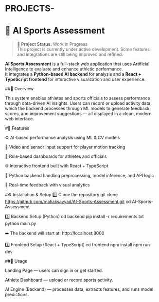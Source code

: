 # PROJECTS-

# 🏅 AI Sports Assessment

> 🚧 **Project Status:** Work in Progress  
> This project is currently under active development. Some features and integrations are still being improved and refined.

**AI Sports Assessment** is a full-stack web application that uses Artificial Intelligence to evaluate and enhance athletic performance.  
It integrates a **Python-based AI backend** for analysis and a **React + TypeScript frontend** for interactive visualization and user experience.

##🚀 Overview

This system enables athletes and sports officials to assess performance through data-driven AI insights.
Users can record or upload activity data, which the backend processes through ML models to generate feedback, scores, and improvement suggestions — all displayed in a clean, modern web interface.

#🧩 Features

⚙️ AI-based performance analysis using ML & CV models

🎥 Video and sensor input support for player motion tracking

🧾 Role-based dashboards for athletes and officials

🌐 Interactive frontend built with React + TypeScript

🧠 Python backend handling preprocessing, model inference, and API logic

🔔 Real-time feedback with visual analytics

#⚙️ Installation & Setup
1️⃣ Clone the repository
git clone https://github.com/mahaksayyad/AI-Sports-Assessment.git
cd AI-Sports-Assessment

2️⃣ Backend Setup (Python)
cd backend
pip install -r requirements.txt
python main.py


➡️ The backend will start at: http://localhost:8000

3️⃣ Frontend Setup (React + TypeScript)
cd frontend
npm install
npm run dev


##🧾 Usage

Landing Page — users can sign in or get started.

Athlete Dashboard — upload or record sports activity.

AI Engine (Backend) — processes data, extracts features, and runs model predictions.

